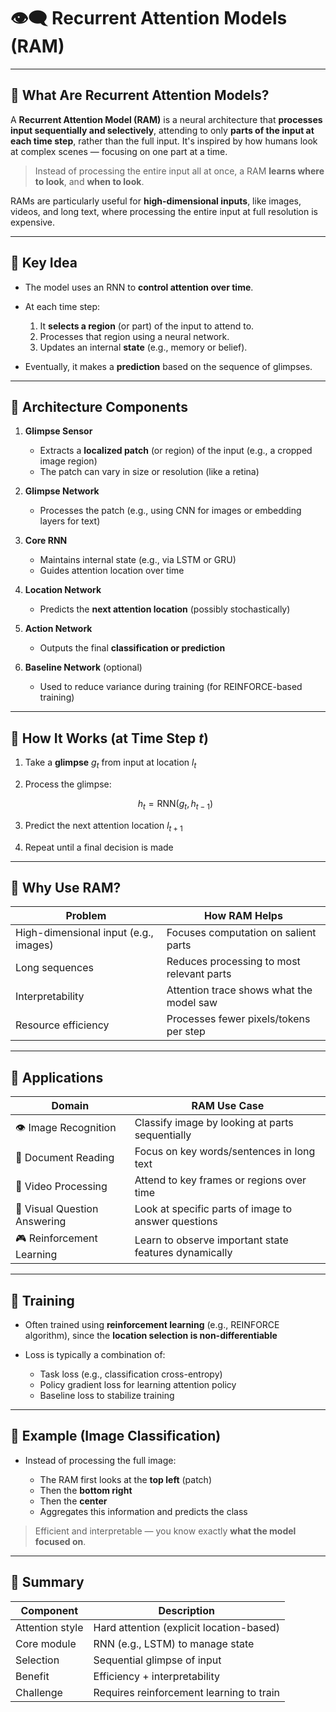 # 👁️‍🗨️ **Recurrent Attention Models (RAM)**

---

## 📘 **What Are Recurrent Attention Models?**

A **Recurrent Attention Model (RAM)** is a neural architecture that **processes input sequentially and selectively**, attending to only **parts of the input at each time step**, rather than the full input. It's inspired by how humans look at complex scenes — focusing on one part at a time.

> Instead of processing the entire input all at once, a RAM **learns where to look**, and **when to look**.

RAMs are particularly useful for **high-dimensional inputs**, like images, videos, and long text, where processing the entire input at full resolution is expensive.

---

## 🧠 **Key Idea**

* The model uses an RNN to **control attention over time**.
* At each time step:

  1. It **selects a region** (or part) of the input to attend to.
  2. Processes that region using a neural network.
  3. Updates an internal **state** (e.g., memory or belief).
* Eventually, it makes a **prediction** based on the sequence of glimpses.

---

## 🧱 **Architecture Components**

1. **Glimpse Sensor**

   * Extracts a **localized patch** (or region) of the input (e.g., a cropped image region)
   * The patch can vary in size or resolution (like a retina)

2. **Glimpse Network**

   * Processes the patch (e.g., using CNN for images or embedding layers for text)

3. **Core RNN**

   * Maintains internal state (e.g., via LSTM or GRU)
   * Guides attention location over time

4. **Location Network**

   * Predicts the **next attention location** (possibly stochastically)

5. **Action Network**

   * Outputs the final **classification or prediction**

6. **Baseline Network** (optional)

   * Used to reduce variance during training (for REINFORCE-based training)

---

## 🔄 **How It Works (at Time Step $t$)**

1. Take a **glimpse** $g_t$ from input at location $l_t$
2. Process the glimpse:

   $$
   h_t = \text{RNN}(g_t, h_{t-1})
   $$
3. Predict the next attention location $l_{t+1}$
4. Repeat until a final decision is made

---

## 🎯 **Why Use RAM?**

| Problem                               | How RAM Helps                             |
| ------------------------------------- | ----------------------------------------- |
| High-dimensional input (e.g., images) | Focuses computation on salient parts      |
| Long sequences                        | Reduces processing to most relevant parts |
| Interpretability                      | Attention trace shows what the model saw  |
| Resource efficiency                   | Processes fewer pixels/tokens per step    |

---

## 🧰 **Applications**

| Domain                       | RAM Use Case                                          |
| ---------------------------- | ----------------------------------------------------- |
| 👁️ Image Recognition        | Classify image by looking at parts sequentially       |
| 📝 Document Reading          | Focus on key words/sentences in long text             |
| 🎥 Video Processing          | Attend to key frames or regions over time             |
| 🧠 Visual Question Answering | Look at specific parts of image to answer questions   |
| 🎮 Reinforcement Learning    | Learn to observe important state features dynamically |

---

## 🧪 **Training**

* Often trained using **reinforcement learning** (e.g., REINFORCE algorithm), since the **location selection is non-differentiable**
* Loss is typically a combination of:

  * Task loss (e.g., classification cross-entropy)
  * Policy gradient loss for learning attention policy
  * Baseline loss to stabilize training

---

## 🔧 Example (Image Classification)

* Instead of processing the full image:

  * The RAM first looks at the **top left** (patch)
  * Then the **bottom right**
  * Then the **center**
  * Aggregates this information and predicts the class

> Efficient and interpretable — you know exactly **what the model focused on**.

---

## 🧾 Summary

| Component       | Description                              |
| --------------- | ---------------------------------------- |
| Attention style | Hard attention (explicit location-based) |
| Core module     | RNN (e.g., LSTM) to manage state         |
| Selection       | Sequential glimpse of input              |
| Benefit         | Efficiency + interpretability            |
| Challenge       | Requires reinforcement learning to train |
